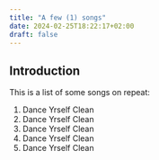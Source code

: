 ```yaml
---
title: "A few (1) songs"
date: 2024-02-25T18:22:17+02:00
draft: false
---
```


## Introduction

This is a list of some songs on repeat:

1. Dance Yrself Clean
2. Dance Yrself Clean
3. Dance Yrself Clean
4. Dance Yrself Clean
5. Dance Yrself Clean
